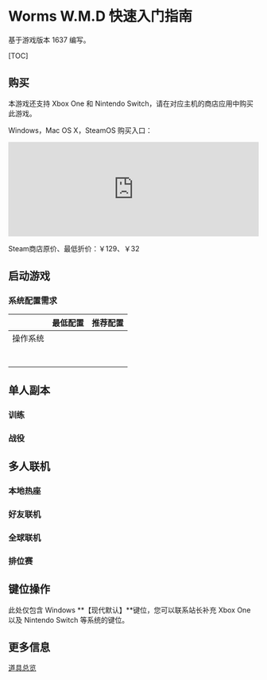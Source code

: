 # Worms W.M.D 快速入门指南

基于游戏版本 1637 编写。

[TOC]

## 购买

本游戏还支持 Xbox One 和 Nintendo Switch，请在对应主机的商店应用中购买此游戏。

Windows，Mac OS X，SteamOS 购买入口：

<iframe src="https://store.steampowered.com/widget/327030/" style="width:100%; height:190px; max-width:646px; border:none"></iframe>

Steam商店原价、最低折价：￥129、￥32

## 启动游戏

### 系统配置需求

|          | 最低配置 | 推荐配置 |
| -------- | -------- | -------- |
| 操作系统 |          |          |
|          |          |          |
|          |          |          |
|          |          |          |
|          |          |          |
|          |          |          |
|          |          |          |
|          |          |          |



## 单人副本

### 训练

### 战役



## 多人联机

### 本地热座

### 好友联机

### 全球联机

### 排位赛

## 键位操作

此处仅包含 Windows **【现代默认】**键位，您可以联系站长补充 Xbox One 以及 Nintendo Switch 等系统的键位。



## 更多信息

[道具总览](props.md)